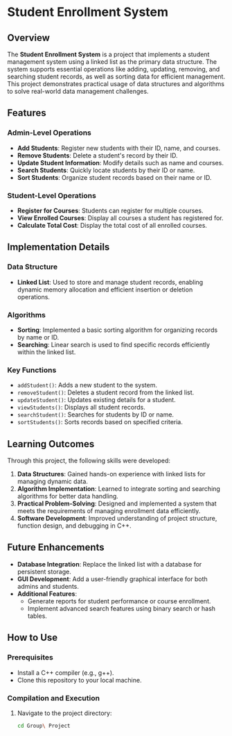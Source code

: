 # Student Enrollment System

## Overview
The **Student Enrollment System** is a project that implements a student management system using a linked list as the primary data structure. The system supports essential operations like adding, updating, removing, and searching student records, as well as sorting data for efficient management. This project demonstrates practical usage of data structures and algorithms to solve real-world data management challenges.

## Features
### Admin-Level Operations
- **Add Students**: Register new students with their ID, name, and courses.
- **Remove Students**: Delete a student's record by their ID.
- **Update Student Information**: Modify details such as name and courses.
- **Search Students**: Quickly locate students by their ID or name.
- **Sort Students**: Organize student records based on their name or ID.

### Student-Level Operations
- **Register for Courses**: Students can register for multiple courses.
- **View Enrolled Courses**: Display all courses a student has registered for.
- **Calculate Total Cost**: Display the total cost of all enrolled courses.

## Implementation Details
### Data Structure
- **Linked List**: Used to store and manage student records, enabling dynamic memory allocation and efficient insertion or deletion operations.

### Algorithms
- **Sorting**: Implemented a basic sorting algorithm for organizing records by name or ID.
- **Searching**: Linear search is used to find specific records efficiently within the linked list.

### Key Functions
- `addStudent()`: Adds a new student to the system.
- `removeStudent()`: Deletes a student record from the linked list.
- `updateStudent()`: Updates existing details for a student.
- `viewStudents()`: Displays all student records.
- `searchStudent()`: Searches for students by ID or name.
- `sortStudents()`: Sorts records based on specified criteria.

## Learning Outcomes
Through this project, the following skills were developed:
1. **Data Structures**: Gained hands-on experience with linked lists for managing dynamic data.
2. **Algorithm Implementation**: Learned to integrate sorting and searching algorithms for better data handling.
3. **Practical Problem-Solving**: Designed and implemented a system that meets the requirements of managing enrollment data efficiently.
4. **Software Development**: Improved understanding of project structure, function design, and debugging in C++.

## Future Enhancements
- **Database Integration**: Replace the linked list with a database for persistent storage.
- **GUI Development**: Add a user-friendly graphical interface for both admins and students.
- **Additional Features**:
  - Generate reports for student performance or course enrollment.
  - Implement advanced search features using binary search or hash tables.

## How to Use
### Prerequisites
- Install a C++ compiler (e.g., g++).
- Clone this repository to your local machine.

### Compilation and Execution
1. Navigate to the project directory:
   ```bash
   cd Group\ Project
